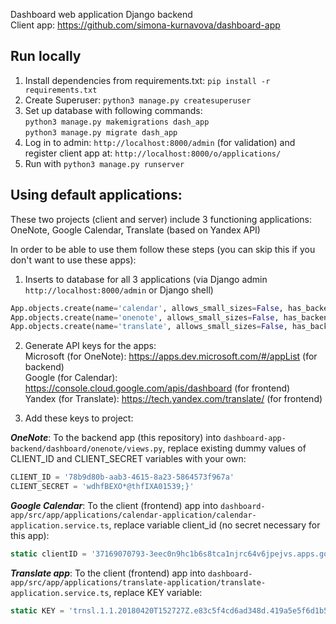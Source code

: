 Dashboard web application Django backend   
Client app: https://github.com/simona-kurnavova/dashboard-app

Run locally
--------------

1) Install dependencies from requirements.txt: `pip install -r requirements.txt`
2) Create Superuser: `python3 manage.py createsuperuser`
3) Set up database with following commands:   
`python3 manage.py makemigrations dash_app`   
`python3 manage.py migrate dash_app`
3) Log in to admin: `http://localhost:8000/admin` (for validation) and register client app at: `http://localhost:8000/o/applications/`
4) Run with `python3 manage.py runserver`

Using default applications:
----------------

These two projects (client and server) include 3 functioning applications: OneNote, Google Calendar, Translate (based on Yandex API)

In order to be able to use them follow these steps (you can skip this if you don't want to use these apps):

1) Inserts to database for all 3 applications (via Django admin `http://localhost:8000/admin` or Django shell)
```python
App.objects.create(name='calendar', allows_small_sizes=False, has_backend=False)
App.objects.create(name='onenote', allows_small_sizes=False, has_backend=True)
App.objects.create(name='translate', allows_small_sizes=False, has_backend=False)
```
2) Generate API keys for the apps:      
Microsoft (for OneNote): https://apps.dev.microsoft.com/#/appList (for backend)    
Google (for Calendar): https://console.cloud.google.com/apis/dashboard (for frontend)   
Yandex (for Translate): https://tech.yandex.com/translate/ (for frontend)   

3) Add these keys to project:

***OneNote***: To the backend app (this repository) into `dashboard-app-backend/dashboard/onenote/views.py`, replace existing dummy values of CLIENT_ID and CLIENT_SECRET variables with your own:

```python
CLIENT_ID = '78b9d80b-aab3-4615-8a23-5864573f967a'
CLIENT_SECRET = 'wdhfBEXO*@thfIXA01539;}'
```

***Google Calendar***: To the client (frontend) app into `dashboard-app/src/app/applications/calendar-application/calendar-application.service.ts`, replace variable client_id (no secret necessary for this app):

```typescript
static clientID = '37169070793-3eec0n9hc1b6s8tca1njrc64v6jpejvs.apps.googleusercontent.com';
```

***Translate app***: To the client (frontend) app into `dashboard-app/src/app/applications/translate-application/translate-application.service.ts`, replace KEY variable:

```typescript
static KEY = 'trnsl.1.1.20180420T152727Z.e83c5f4cd6ad348d.419a5e5f6d1b54e5d70f4ec0d651ea3e294650da';
```
